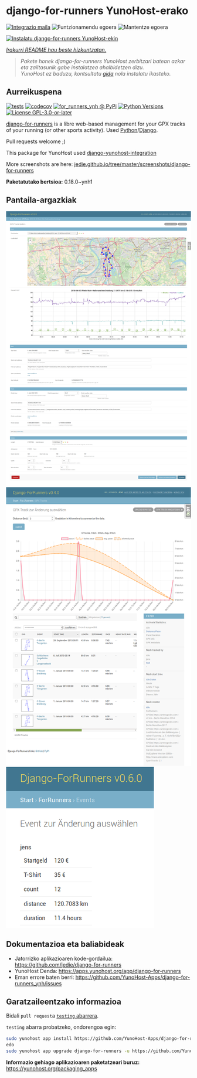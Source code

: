 <!--
Ohart ongi: README hau automatikoki sortu da <https://github.com/YunoHost/apps/tree/master/tools/readme_generator>ri esker
EZ editatu eskuz.
-->

# django-for-runners YunoHost-erako

[![Integrazio maila](https://dash.yunohost.org/integration/django-for-runners.svg)](https://ci-apps.yunohost.org/ci/apps/django-for-runners/) ![Funtzionamendu egoera](https://ci-apps.yunohost.org/ci/badges/django-for-runners.status.svg) ![Mantentze egoera](https://ci-apps.yunohost.org/ci/badges/django-for-runners.maintain.svg)

[![Instalatu django-for-runners YunoHost-ekin](https://install-app.yunohost.org/install-with-yunohost.svg)](https://install-app.yunohost.org/?app=django-for-runners)

*[Irakurri README hau beste hizkuntzatan.](./ALL_README.md)*

> *Pakete honek django-for-runners YunoHost zerbitzari batean azkar eta zailtasunik gabe instalatzea ahalbidetzen dizu.*  
> *YunoHost ez baduzu, kontsultatu [gida](https://yunohost.org/install) nola instalatu ikasteko.*

## Aurreikuspena

[![tests](https://github.com/YunoHost-Apps/django-for-runners_ynh/actions/workflows/tests.yml/badge.svg?branch=main)](https://github.com/YunoHost-Apps/django-for-runners_ynh/actions/workflows/tests.yml)
[![codecov](https://codecov.io/github/jedie/for_runners_ynh/branch/main/graph/badge.svg)](https://app.codecov.io/github/jedie/for_runners_ynh)
[![for_runners_ynh @ PyPi](https://img.shields.io/pypi/v/for_runners_ynh?label=for_runners_ynh%20%40%20PyPi)](https://pypi.org/project/for_runners_ynh/)
[![Python Versions](https://img.shields.io/pypi/pyversions/for_runners_ynh)](https://github.com/YunoHost-Apps/django-for-runners_ynh/blob/main/pyproject.toml)
[![License GPL-3.0-or-later](https://img.shields.io/pypi/l/for_runners_ynh)](https://github.com/YunoHost-Apps/django-for-runners_ynh/blob/main/LICENSE)

[django-for-runners](https://github.com/jedie/django-for-runners) is a libre web-based management for your GPX tracks of your running (or other sports activity). Used [Python](https://www.python.org/)/[Django](https://www.djangoproject.com/).

Pull requests welcome ;)

This package for YunoHost used [django-yunohost-integration](https://github.com/YunoHost-Apps/django_yunohost_integration)

More screenshots are here: [jedie.github.io/tree/master/screenshots/django-for-runners](https://github.com/jedie/jedie.github.io/tree/master/screenshots/django-for-runners/README.creole)


**Paketatutako bertsioa:** 0.18.0~ynh1

## Pantaila-argazkiak

![django-for-runners(r)en pantaila-argazkia](./doc/screenshots/for_runers_v060_2018_07_31_gpx_track.png)
![django-for-runners(r)en pantaila-argazkia](./doc/screenshots/for_runners_v040_2018_6_26_gpx_info.png)
![django-for-runners(r)en pantaila-argazkia](./doc/screenshots/for_runners_v060_2018_07_19_event_costs.png)

## Dokumentazioa eta baliabideak

- Jatorrizko aplikazioaren kode-gordailua: <https://github.com/jedie/django-for-runners>
- YunoHost Denda: <https://apps.yunohost.org/app/django-for-runners>
- Eman errore baten berri: <https://github.com/YunoHost-Apps/django-for-runners_ynh/issues>

## Garatzaileentzako informazioa

Bidali `pull request`a [`testing` abarrera](https://github.com/YunoHost-Apps/django-for-runners_ynh/tree/testing).

`testing` abarra probatzeko, ondorengoa egin:

```bash
sudo yunohost app install https://github.com/YunoHost-Apps/django-for-runners_ynh/tree/testing --debug
edo
sudo yunohost app upgrade django-for-runners -u https://github.com/YunoHost-Apps/django-for-runners_ynh/tree/testing --debug
```

**Informazio gehiago aplikazioaren paketatzeari buruz:** <https://yunohost.org/packaging_apps>
